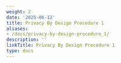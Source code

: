 ```yaml
---
weight: 2
date: '2025-06-12'
title: Privacy By Design Procedure 1
aliases:
- /docs/privacy-by-design-procedure_1/
description: ''
linkTitle: Privacy By Design Procedure 1
type: docs
---
```


